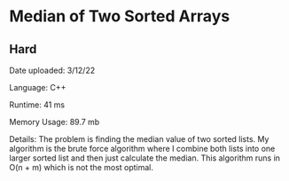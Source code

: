 
# Median of Two Sorted Arrays

## Hard

Date uploaded: 3/12/22

Language: C++

Runtime: 41 ms

Memory Usage: 89.7 mb

Details: The problem is finding the median value of two sorted lists. My algorithm is the brute force algorithm where I combine both lists into one larger sorted list and then just calculate the median. This algorithm runs in O(n + m) which is not the most optimal.
